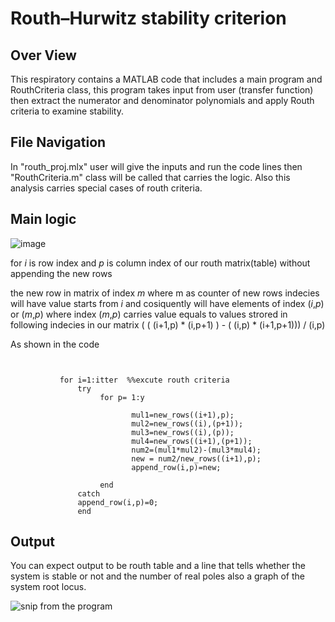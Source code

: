 # Routh–Hurwitz stability criterion
## Over View

This respiratory contains a MATLAB code that includes a main program and RouthCriteria class, this program takes input from user (transfer function) then extract the numerator and denominator polynomials  and apply Routh criteria to examine stability. 
## File Navigation

In "routh_proj.mlx" user will give the inputs and run the code lines then "RouthCriteria.m" class will be called that carries the logic.
Also this analysis carries special cases of routh criteria.

## Main logic
![image](https://user-images.githubusercontent.com/70919728/208552754-ccaf2472-2505-4074-bdba-71fbd61fa859.png)


for *i* is row index and *p* is column index of our routh matrix(table) without appending the new rows

the new row in matrix of index *m* where m as counter of new rows indecies will have value starts from *i* and cosiquently will have elements of index (*i*,*p*) or (*m*,*p*) where index (*m*,*p*) carries value equals to values strored in following indecies in our matrix ( ( (i+1,p) * (i,p+1) ) - ( (i,p) * (i+1,p+1))) / (i,p)



As shown in the code

```
           

           for i=1:itter  %%excute routh criteria
               try
                    for p= 1:y
                        
                           mul1=new_rows((i+1),p);
                           mul2=new_rows((i),(p+1));
                           mul3=new_rows((i),(p));
                           mul4=new_rows((i+1),(p+1));
                           num2=(mul1*mul2)-(mul3*mul4);
                           new = num2/new_rows((i+1),p);
                           append_row(i,p)=new;
                           
                    end
               catch
               append_row(i,p)=0;
               end
```

## Output

You can expect output to be routh table and a line that tells whether the system is stable or not and the number of real poles also a graph of the system root locus.


![snip from the program](https://user-images.githubusercontent.com/70919728/208544592-a7eaddcc-eb88-4a14-9ebc-8247b79dcd03.jpeg)
